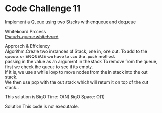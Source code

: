 # Code Challenge 11
Implement a Queue using two Stacks with enqueue and dequeue

Whiteboard Process<br>
[Pseudo-queue whiteboard](Psuedoqueue.jpg)

Approach & Efficiency<br>
Algorithm:Create two instances of Stack, one in, one out. To add to the queue, or ENQUEUE we have to use the .push method.<br> passing in the value as an argument in the stack
To remove from the queue, first we check the queue to see if its empty.<br> If it is, we use a while loop to move nodes from the in stack into the out stack.<br>  We then use pop with the out stack which will return it on top of the out stack.
.

This solution is
BigO Time: O(N)
BigO Space: O(1)

Solution
This code is not executable.
